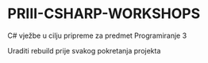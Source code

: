 # PRIII-CSHARP-WORKSHOPS
 C# vježbe u cilju pripreme za predmet Programiranje 3


Uraditi rebuild prije svakog pokretanja projekta